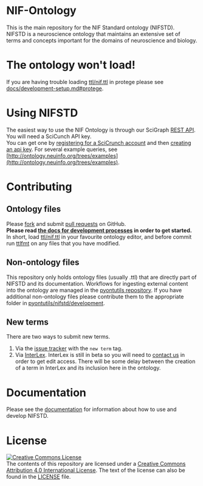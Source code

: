 # NIF-Ontology
This is the main repository for the NIF Standard ontology (NIFSTD).  
NIFSTD is a neuroscience ontology that maintains an extensive set of  
terms and concepts important for the domains of neuroscience and biology.

# The ontology won't load!
If you are having trouble loading [ttl/nif.ttl](./ttl/nif.ttl) in protege
please see [docs/development-setup.md#protege](./docs/development-setup.md#protege).

# Using NIFSTD
The easiest way to use the NIF Ontology is through our SciGraph [REST API](https://scicrunch.org/browse/api-docs/index.html?url=https://scicrunch.org/swagger-docs/swagger.json).  
You will need a SciCunch API key.  
You can get one by [registering for a SciCrunch account](https://scicrunch.org/register)
and then [creating an api key](https://scicrunch.org/account/developer).
For several example queries, see [http://ontology.neuinfo.org/trees/examples](http://ontology.neuinfo.org/trees/examples).

# Contributing
## Ontology files
Please [fork](https://github.com/SciCrunch/NIF-Ontology#fork-destination-box) and submit
[pull requests](https://github.com/SciCrunch/NIF-Ontology/pull/new/master) on GitHub.  
**Please read [the docs for development processes](./docs/processes.md) in order to get started.**  
In short, load [ttl/nif.ttl](./ttl/nif.ttl) in your favourite ontology editor,
and before commit run [ttlfmt](https://github.com/tgbugs/pyontutils/blob/master/ttlser/ttlser/ttlfmt.py)
on any files that you have modified.

## Non-ontology files
This repository only holds ontology files (usually .ttl) that are directly part of NIFSTD
and its documentation. Workflows for ingesting external content into the ontology are managed
in the [pyontutils repository](https://github.com/tgbugs/pyontutils). If you have additional
non-ontology files please contribute them to the appropriate folder in
[pyontutils/nifstd/development](https://github.com/tgbugs/pyontutils/tree/master/nifstd/development).

## New terms
There are two ways to submit new terms.
1. Via the [issue tracker](https://github.com/SciCrunch/NIF-Ontology/issues) with the `new term` tag.  
2. Via [InterLex](http://interlex.org). InterLex is still in beta so you will need to
[contact us](mailto:info@scicrunch.org) in order to get edit access. There will be some delay between
the creation of a term in InterLex and its inclusion here in the ontology.

# Documentation
Please see the [documentation](http://ontology.neuinfo.org/docs) for information about how to use and develop NIFSTD.

# License
<a rel="license" href="http://creativecommons.org/licenses/by/4.0/"><img alt="Creative Commons License" style="border-width:0" src="https://i.creativecommons.org/l/by/4.0/80x15.png" /></a><br />The contents of this repository are licensed under a <a rel="license" href="http://creativecommons.org/licenses/by/4.0/">Creative Commons Attribution 4.0 International License</a>.
The text of the license can also be found in the [LICENSE](./LICENSE) file.
